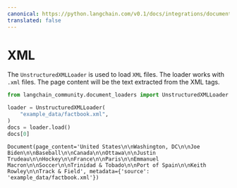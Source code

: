 ```yaml
---
canonical: https://python.langchain.com/v0.1/docs/integrations/document_loaders/xml
translated: false
---
```


# XML

The `UnstructuredXMLLoader` is used to load `XML` files. The loader works with `.xml` files. The page content will be the text extracted from the XML tags.

```python
from langchain_community.document_loaders import UnstructuredXMLLoader
```

```python
loader = UnstructuredXMLLoader(
    "example_data/factbook.xml",
)
docs = loader.load()
docs[0]
```

```output
Document(page_content='United States\n\nWashington, DC\n\nJoe Biden\n\nBaseball\n\nCanada\n\nOttawa\n\nJustin Trudeau\n\nHockey\n\nFrance\n\nParis\n\nEmmanuel Macron\n\nSoccer\n\nTrinidad & Tobado\n\nPort of Spain\n\nKeith Rowley\n\nTrack & Field', metadata={'source': 'example_data/factbook.xml'})
```